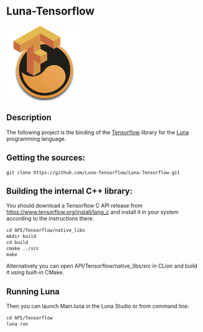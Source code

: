 # Luna-Tensorflow

![](API/Tensorflow/logo.png)

## Description 

The following project is the binding of the <a href="https://www.tensorflow.org/">Tensorflow</a> library for the 
<a href="https://www.luna-lang.org/">Luna</a> programming language. 

## Getting the sources:
```
git clone https://github.com/Luna-Tensorflow/Luna-Tensorflow.git
```

## Building the internal C++ library:
You should download a Tensorflow C API release from https://www.tensorflow.org/install/lang_c and install it in your system according to the instructions there.

```
cd API/Tensorflow/native_libs
mkdir build
cd build
cmake ../src
make
```

Alternatively you can open API/Tensorflow/native_libs/src in CLion and build it using built-in CMake.

## Running Luna
Then you can launch Main.luna in the Luna Studio or from command line:
```
cd API/Tensorflow
luna run
```

